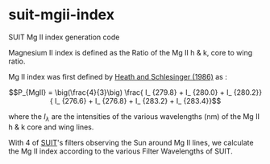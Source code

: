 # suit-mgii-index
SUIT Mg II index generation code

Magnesium II index is defined as the Ratio of the Mg II h & k, core to wing ratio. 

Mg II index was first defined by [Heath and Schlesinger (1986)](https://ui.adsabs.harvard.edu/abs/1986JGR....91.8672H) as :

$$P_{MgII}  = \big(\frac{4}{3}\big) \frac{ I_ {279.8} +  I_ {280.0} +  I_ {280.2}}{ I_ {276.6} + I_ {276.8} +  I_ {283.2} + I_ {283.4}}$$

where the $I_{\lambda}$ are the intensities of the various wavelengths (nm) of the Mg II h & k core and wing lines. 

With 4 of [SUIT](https://suit.iucaa.in/)'s filters observing the Sun around Mg II lines, we calculate the Mg II index according to the various Filter Wavelengths of SUIT. 

<!-- #NB4	(280.3nm),	NB3	(279.6nm), NB2 (276.7nm) and NB5 (283.2nm) filters imaging the Sun's Full-Disk at Mg II h, Mg II k, Mg II k blue-wing, and Mg II h red-wing wavelengths, we (Megha Anand et al. -in preparation) define the Mg II index as

$$P_{MgII} = \frac{I_{280.3} + I_{279.6}}{I_{276.7} + I_{283.2}}$$ 

Using the above formula, we calculate the SUIT Mg II index -->
